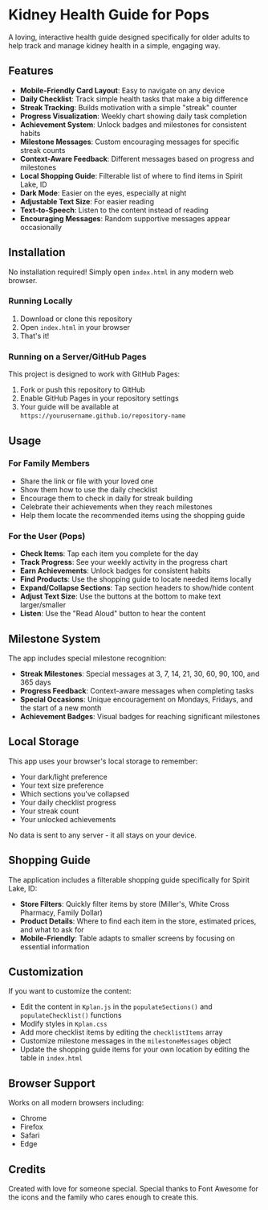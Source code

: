 # Kidney Health Guide for Pops

A loving, interactive health guide designed specifically for older adults to help track and manage kidney health in a simple, engaging way.

## Features

- **Mobile-Friendly Card Layout**: Easy to navigate on any device
- **Daily Checklist**: Track simple health tasks that make a big difference
- **Streak Tracking**: Builds motivation with a simple "streak" counter
- **Progress Visualization**: Weekly chart showing daily task completion
- **Achievement System**: Unlock badges and milestones for consistent habits
- **Milestone Messages**: Custom encouraging messages for specific streak counts
- **Context-Aware Feedback**: Different messages based on progress and milestones
- **Local Shopping Guide**: Filterable list of where to find items in Spirit Lake, ID
- **Dark Mode**: Easier on the eyes, especially at night
- **Adjustable Text Size**: For easier reading
- **Text-to-Speech**: Listen to the content instead of reading
- **Encouraging Messages**: Random supportive messages appear occasionally

## Installation

No installation required! Simply open `index.html` in any modern web browser.

### Running Locally

1. Download or clone this repository
2. Open `index.html` in your browser
3. That's it!

### Running on a Server/GitHub Pages

This project is designed to work with GitHub Pages:

1. Fork or push this repository to GitHub
2. Enable GitHub Pages in your repository settings
3. Your guide will be available at `https://yourusername.github.io/repository-name`

## Usage

### For Family Members

- Share the link or file with your loved one
- Show them how to use the daily checklist
- Encourage them to check in daily for streak building
- Celebrate their achievements when they reach milestones
- Help them locate the recommended items using the shopping guide

### For the User (Pops)

- **Check Items**: Tap each item you complete for the day
- **Track Progress**: See your weekly activity in the progress chart
- **Earn Achievements**: Unlock badges for consistent habits
- **Find Products**: Use the shopping guide to locate needed items locally
- **Expand/Collapse Sections**: Tap section headers to show/hide content
- **Adjust Text Size**: Use the buttons at the bottom to make text larger/smaller
- **Listen**: Use the "Read Aloud" button to hear the content

## Milestone System

The app includes special milestone recognition:

- **Streak Milestones**: Special messages at 3, 7, 14, 21, 30, 60, 90, 100, and 365 days
- **Progress Feedback**: Context-aware messages when completing tasks
- **Special Occasions**: Unique encouragement on Mondays, Fridays, and the start of a new month
- **Achievement Badges**: Visual badges for reaching significant milestones

## Local Storage

This app uses your browser's local storage to remember:

- Your dark/light preference
- Your text size preference
- Which sections you've collapsed
- Your daily checklist progress
- Your streak count
- Your unlocked achievements

No data is sent to any server - it all stays on your device.

## Shopping Guide

The application includes a filterable shopping guide specifically for Spirit Lake, ID:

- **Store Filters**: Quickly filter items by store (Miller's, White Cross Pharmacy, Family Dollar)
- **Product Details**: Where to find each item in the store, estimated prices, and what to ask for
- **Mobile-Friendly**: Table adapts to smaller screens by focusing on essential information

## Customization

If you want to customize the content:

- Edit the content in `Kplan.js` in the `populateSections()` and `populateChecklist()` functions
- Modify styles in `Kplan.css`
- Add more checklist items by editing the `checklistItems` array
- Customize milestone messages in the `milestoneMessages` object
- Update the shopping guide items for your own location by editing the table in `index.html`

## Browser Support

Works on all modern browsers including:
- Chrome
- Firefox
- Safari
- Edge

## Credits

Created with love for someone special. Special thanks to Font Awesome for the icons and the family who cares enough to create this. 